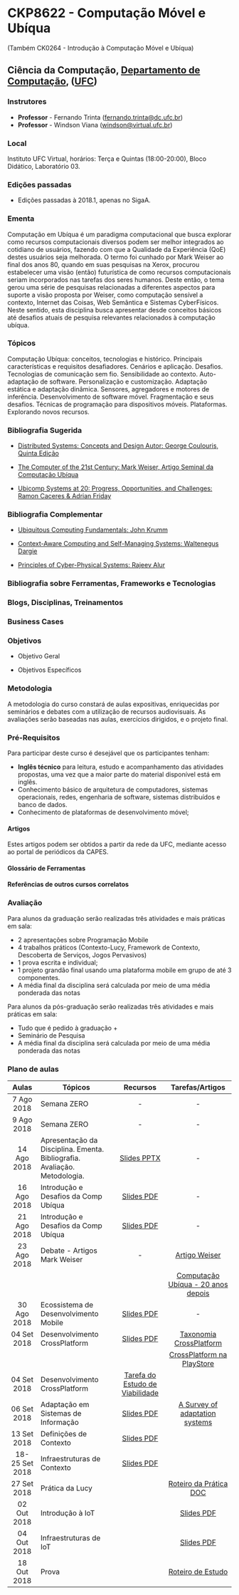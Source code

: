 # CKP8622 - Computação Móvel e Ubíqua

(Também CK0264 - Introdução à Computação Móvel e Ubíqua)

## Ciência da Computação, [Departamento de Computação](http://www.dc.ufc.br), ([UFC](http://www.ufc.br))

### Instrutores

* **Professor** - Fernando Trinta ([fernando.trinta@dc.ufc.br](mailto:fernando.trinta@dc.ufc.br))
* **Professor** - Windson Viana ([windson@virtual.ufc.br](mailto:windson@virtual.ufc.br))

### Local

Instituto UFC Virtual, horários: Terça e Quintas (18:00-20:00), Bloco Didático, Laboratório 03.

### Edições passadas

- Edições passadas à 2018.1, apenas no SigaA.

### Ementa

Computação em Ubíqua é um paradigma computacional que busca explorar como recursos computacionais diversos podem ser melhor integrados ao cotidiano de usuários, fazendo com que a Qualidade da Experiência (QoE) destes usuários seja melhorada. O termo foi cunhado por Mark Weiser ao final dos anos 80, quando em suas pesquisas na Xerox, procurou estabelecer uma visão (então) futurística de como recursos computacionais seriam incorporados nas tarefas dos seres humanos. Deste então, o tema gerou uma série de pesquisas relacionadas a diferentes aspectos para suporte a visão proposta por Weiser, como computação sensível a contexto, Internet das Coisas, Web Semântica e Sistemas CyberFísicos.  Neste sentido, esta disciplina busca apresentar desde conceitos básicos até desafios atuais de pesquisa relevantes relacionados à computação ubíqua.

### Tópicos 

Computação Ubíqua: conceitos, tecnologias e histórico. Principais características e requisitos desafiadores. Cenários e aplicação. Desafios. Tecnologias de comunicação sem fio. Sensibilidade ao contexto. Auto-adaptação de software. Personalização e customização. Adaptação estática e adaptação dinâmica. Sensores, agregadores e motores de inferência. Desenvolvimento de
software móvel. Fragmentação e seus desafios. Técnicas de programação para dispositivos móveis. Plataformas. Explorando novos recursos.

### Bibliografia Sugerida

- [Distributed Systems: Concepts and Design Autor: George Coulouris, Quinta Edição](https://www.amazon.com/Distributed-Systems-Concepts-Design-5th/dp/0132143011)

- [The Computer of the 21st Century: Mark Weiser, Artigo Seminal da Computação Ubíqua](https://dl.acm.org/citation.cfm?id=329126)

- [Ubicomp Systems at 20: Progress, Opportunities, and Challenges: Ramon Caceres & Adrian Friday](https://dl.acm.org/citation.cfm?id=2122358)

### Bibliografia Complementar

- [Ubiquitous Computing Fundamentals: John Krumm](https://www.amazon.com/Ubiquitous-Computing-Fundamentals-John-Krumm/dp/1420093606)

- [Context-Aware Computing and Self-Managing Systems: Waltenegus Dargie](https://www.crcpress.com/Context-Aware-Computing-and-Self-Managing-Systems/Dargie/p/book/9781420077711)

- [Principles of Cyber-Physical Systems: Rajeev Alur](https://www.amazon.com/Ubiquitous-Computing-Fundamentals-John-Krumm/dp/1420093606) 



### Bibliografia sobre Ferramentas, Frameworks e Tecnologias

### Blogs, Disciplinas, Treinamentos

### Business Cases

### Objetivos

 - Objetivo Geral

 - Objetivos Específicos

### Metodologia

A metodologia do curso constará de aulas expositivas, enriquecidas por seminários e debates com a utilização de recursos audiovisuais. As avaliações serão baseadas nas aulas, exercícios dirigidos, e o projeto final.

### Pré-Requisitos

Para participar deste curso é desejável que os participantes tenham:

- **Inglês técnico** para leitura, estudo e acompanhamento das atividades propostas, uma vez que a maior parte do material disponível está em inglês.
- Conhecimento básico de arquitetura de computadores, sistemas operacionais, redes, engenharia de software, sistemas distribuídos e banco de dados.
- Conhecimento de plataformas de desenvolvimento móvel;

#### Artigos
Estes artigos podem ser obtidos a partir da rede da UFC, mediante acesso ao portal de periódicos da CAPES.


#### Glossário de Ferramentas


#### Referências de outros cursos correlatos



### Avaliação
Para alunos da graduação serão realizadas três atividades e mais práticas em sala:
- 2 apresentações sobre Programação Mobile
- 4 trabalhos práticos (Contexto-Lucy, Framework de Contexto, Descoberta de Serviços, Jogos Pervasivos)
- 1 prova escrita e individual;
- 1 projeto grandão final usando uma plataforma mobile em grupo de até 3 componentes.
- A média final da disciplina será calculada por meio de uma média ponderada das notas

Para alunos da pós-graduação serão realizadas três atividades e mais práticas em sala:
- Tudo que é pedido à graduação +
- Seminário de Pesquisa
- A média final da disciplina será calculada por meio de uma média ponderada das notas

### Plano de aulas

| Aulas       | Tópicos                      | Recursos | Tarefas/Artigos |
|:-------------:|-----------------------------|:---------:|:-----------:|
|7 Ago 2018|Semana ZERO| - | - |
|9 Ago 2018|Semana ZERO| - | - |
|14 Ago 2018|Apresentação da Disciplina. Ementa. Bibliografia. Avaliação. Metodologia. |[Slides PPTX](https://github.com/famt/comp_ubiqua/blob/master/slides/Aula00_Apresentacao.pptx) | - |
|16 Ago 2018| Introdução e Desafios da Comp Ubíqua | [Slides PDF](https://github.com/famt/comp_ubiqua/blob/master/slides/Aula01_UbiComp.pdf) | - |
|21 Ago 2018| Introdução e Desafios da Comp Ubíqua | [Slides PDF](https://github.com/famt/comp_ubiqua/blob/master/slides/Aula01_UbiComp.pdf) | - |
|23 Ago 2018| Debate - Artigos Mark Weiser | -  | [Artigo Weiser](https://dl.acm.org/citation.cfm?id=329126) |
|  |  |   | [Computação Ubíqua - 20 anos depois](https://dl.acm.org/citation.cfm?id=2122358) |
|30 Ago 2018| Ecossistema de Desenvolvimento Mobile | [Slides PDF](https://github.com/famt/comp_ubiqua/blob/master/slides/Aula%2004_Introdu%C3%A7%C3%A3o%20%C3%A0s%20Plataformas%20M%C3%B3veis.pdf) | - |
|04 Set 2018| Desenvolvimento CrossPlatform | [Slides PDF](https://github.com/famt/comp_ubiqua/blob/master/slides/Aula05_Discuss%C3%A3oCrossPlatform.pdf) | [Taxonomia CrossPlatform](https://www.sciencedirect.com/science/article/pii/S2090447915001276) |
| |  |  | [CrossPlatform na PlayStore](https://ieeexplore.ieee.org/document/7283028/) |
|04 Set 2018| Desenvolvimento CrossPlatform | [Tarefa do Estudo de Viabilidade](https://github.com/famt/comp_ubiqua/blob/master/slides/Trabalho%20sobre%20os%20artigos%20%20de%20cross-platforms.pdf) | |
|06 Set 2018| Adaptação em Sistemas de Informação | [Slides PDF](https://github.com/famt/comp_ubiqua/blob/master/slides/Aula%2007_%20Adapta%C3%A7%C3%A3o.pdf) | [A Survey of adaptation systems](https://hal.archives-ouvertes.fr/hal-00689773/document) |
|13 Set 2018| Definições de Contexto | [Slides PDF](https://github.com/famt/comp_ubiqua/blob/master/slides/Aula%2008_%20Definicoes_de_Contexto.pdf) |  |
|18-25 Set 2018| Infraestruturas de Contexto | [Slides PDF](https://github.com/famt/comp_ubiqua/blob/master/slides/Aula%2009_%20Infra_estruturas_de_Contexto.pdf) |  |
|27 Set 2018| Prática da Lucy |  | [Roteiro da Prática DOC](https://github.com/famt/comp_ubiqua/blob/master/extras/Lucy_Pratical_Simulation.doc) |
|02 Out 2018| Introdução à IoT |  | [Slides PDF](https://github.com/famt/comp_ubiqua/blob/master/slides/Aula%2010_%20IoT.pdf) |
|04 Out 2018| Infraestruturas de IoT |  | [Slides PDF](https://github.com/famt/comp_ubiqua/blob/master/slides/Aula%2011_%20IoTInfras.pdf) |
|18 Out 2018| Prova |  | [Roteiro de Estudo](https://github.com/famt/comp_ubiqua/blob/master/extras/ListadeExercicioI_2018.doc) |
